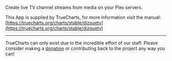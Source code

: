 Create live TV channel streams from media on your Plex servers.

This App is supplied by TrueCharts, for more information visit the manual: [https://truecharts.org/charts/stable/dizquetv](https://truecharts.org/charts/stable/dizquetv)

---

TrueCharts can only exist due to the incredible effort of our staff.
Please consider making a [donation](https://truecharts.org/sponsor) or contributing back to the project any way you can!

